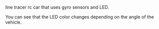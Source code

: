 line tracer rc car that uses gyro sensors and LED.

You can see that the LED color changes depending on the angle of the vehicle.
